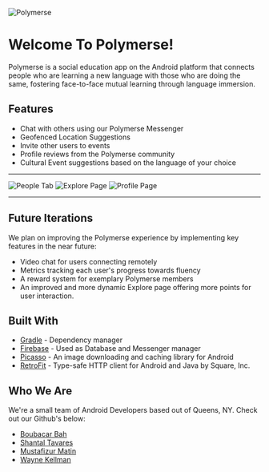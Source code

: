 ![](https://github.com/bbah93/Polymerse/blob/master/Screen%20Shot%202018-08-21%20at%2011.15.08%20PM.png "Polymerse")


# Welcome To Polymerse!

Polymerse is a social education app on the Android platform that connects people who are learning a new language with those who are doing the same, fostering face-to-face mutual learning through language immersion.

## Features

- Chat with others using our Polymerse Messenger 
- Geofenced Location Suggestions
- Invite other users to events
- Profile reviews from the Polymerse community
- Cultural Event suggestions based on the language of your choice
---
![](https://github.com/Waynekellman/Capstone_BMWS/blob/Bobby/app/src/main/res/images/Screen%20Shot%202018-04-13%20at%203.17.11%20PM%20copy.png "People Tab")        ![](https://github.com/bbah93/Polymerse/blob/master/app/src/Explore_ScreenShot.png "Explore Page")              ![](https://github.com/Waynekellman/Capstone_BMWS/blob/Bobby/app/src/main/res/images/ScreenShot_Profile_shot%20copy.png "Profile Page")

---
## Future Iterations
We plan on improving the Polymerse experience by implementing key features in the near future:

- Video chat for users connecting remotely
- Metrics tracking each user's progress towards fluency
- A reward system for exemplary Polymerse members
- An improved and more dynamic Explore page offering more points for user interaction.

## Built With
- [Gradle](https://github.com/gradle) - Dependency manager
- [Firebase](https://github.com/firebase) - Used as Database and Messenger manager
- [Picasso](https://github.com/square/picasso) - An image downloading and caching library for Android
- [RetroFit](https://github.com/square/retrofit) - Type-safe HTTP client for Android and Java by Square, Inc.

## Who We Are

We're a small team of Android Developers based out of Queens, NY. Check out our Github's below: 

- [Boubacar Bah](https://github.com/bbah93)
- [Shantal Tavares](https://github.com/STaverasDev)
- [Mustafizur Matin](https://github.com/matin2510)
- [Wayne Kellman](https://github.com/Waynekellman)

